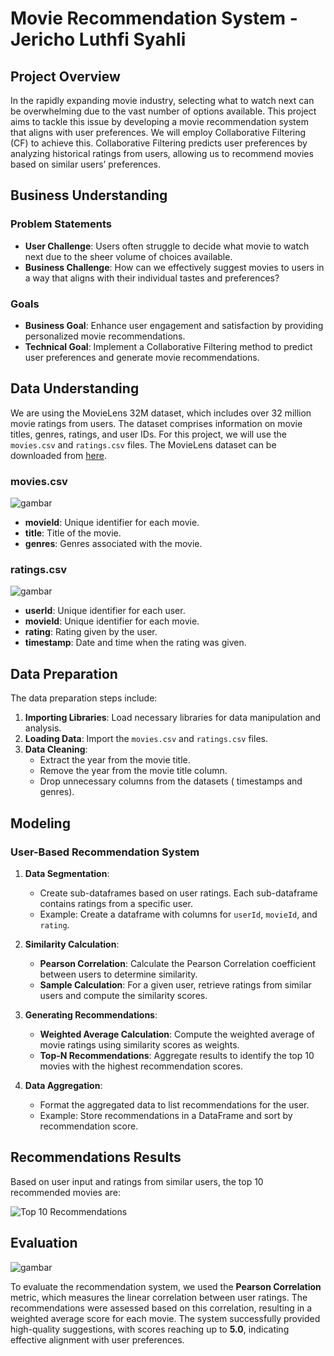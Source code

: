 # Movie Recommendation System - Jericho Luthfi Syahli

## Project Overview

In the rapidly expanding movie industry, selecting what to watch next can be overwhelming due to the vast number of options available. This project aims to tackle this issue by developing a movie recommendation system that aligns with user preferences. We will employ Collaborative Filtering (CF) to achieve this. Collaborative Filtering predicts user preferences by analyzing historical ratings from users, allowing us to recommend movies based on similar users’ preferences.

## Business Understanding

### Problem Statements
- **User Challenge**: Users often struggle to decide what movie to watch next due to the sheer volume of choices available.
- **Business Challenge**: How can we effectively suggest movies to users in a way that aligns with their individual tastes and preferences?

### Goals
- **Business Goal**: Enhance user engagement and satisfaction by providing personalized movie recommendations.
- **Technical Goal**: Implement a Collaborative Filtering method to predict user preferences and generate movie recommendations.

## Data Understanding

We are using the MovieLens 32M dataset, which includes over 32 million movie ratings from users. The dataset comprises information on movie titles, genres, ratings, and user IDs. For this project, we will use the `movies.csv` and `ratings.csv` files. The MovieLens dataset can be downloaded from [here](https://grouplens.org/datasets/movielens/).

### movies.csv

 ![gambar](https://github.com/user-attachments/assets/09415da6-bafe-4327-9fee-a015ceae6b14)


- **movieId**: Unique identifier for each movie.
- **title**: Title of the movie.
- **genres**: Genres associated with the movie.

### ratings.csv

![gambar](https://github.com/user-attachments/assets/ff1504d8-a1db-4094-9c06-5853701737d9)


- **userId**: Unique identifier for each user.
- **movieId**: Unique identifier for each movie.
- **rating**: Rating given by the user.
- **timestamp**: Date and time when the rating was given.

## Data Preparation

The data preparation steps include:
1. **Importing Libraries**: Load necessary libraries for data manipulation and analysis.
2. **Loading Data**: Import the `movies.csv` and `ratings.csv` files.
3. **Data Cleaning**:
   - Extract the year from the movie title.
   - Remove the year from the movie title column.
   - Drop unnecessary columns from the datasets ( timestamps and genres).

## Modeling

### User-Based Recommendation System

1. **Data Segmentation**:
   - Create sub-dataframes based on user ratings. Each sub-dataframe contains ratings from a specific user.
   - Example: Create a dataframe with columns for `userId`, `movieId`, and `rating`.

3. **Similarity Calculation**:
   - **Pearson Correlation**: Calculate the Pearson Correlation coefficient between users to determine similarity.
   - **Sample Calculation**: For a given user, retrieve ratings from similar users and compute the similarity scores.

4. **Generating Recommendations**:
   - **Weighted Average Calculation**: Compute the weighted average of movie ratings using similarity scores as weights.
   - **Top-N Recommendations**: Aggregate results to identify the top 10 movies with the highest recommendation scores.

5. **Data Aggregation**:
   - Format the aggregated data to list recommendations for the user.
   - Example: Store recommendations in a DataFrame and sort by recommendation score.

## Recommendations Results

Based on user input and ratings from similar users, the top 10 recommended movies are:

![Top 10 Recommendations](https://github.com/user-attachments/assets/ebff6d99-f849-44c3-a4bd-1db4ce1e0573)

## Evaluation

![gambar](https://github.com/user-attachments/assets/972d4b2f-6778-4271-824c-02ea48e665bc)

To evaluate the recommendation system, we used the **Pearson Correlation** metric, which measures the linear correlation between user ratings. The recommendations were assessed based on this correlation, resulting in a weighted average score for each movie. The system successfully provided high-quality suggestions, with scores reaching up to **5.0**, indicating effective alignment with user preferences.
